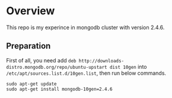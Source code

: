 Overview
========

This repo is my experince in mongodb cluster with version 2.4.6.

Preparation
-------------------

First of all, you need add `deb http://downloads-distro.mongodb.org/repo/ubuntu-upstart dist 10gen` into `/etc/apt/sources.list.d/10gen.list`, then run below commands.
```
sudo apt-get update
sudo apt-get install mongodb-10gen=2.4.6
```
